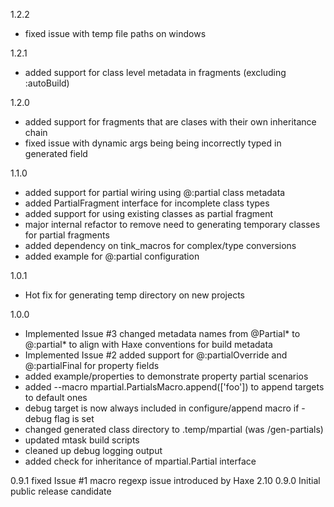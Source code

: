1.2.2

* fixed issue with temp file paths on windows

1.2.1

* added support for class level metadata in fragments (excluding :autoBuild)

1.2.0

* added support for fragments that are clases with their own inheritance chain
* fixed issue with dynamic args being being incorrectly typed in generated field

1.1.0

* added support for partial wiring using @:partial class metadata
* added PartialFragment interface for incomplete class types
* added support for using existing classes as partial fragment
* major internal refactor to remove need to generating temporary classes for 
  partial fragments
* added dependency on tink_macros for complex/type conversions
* added example for @:partial configuration

1.0.1

* Hot fix for generating temp directory on new projects

1.0.0

* Implemented Issue #3 changed metadata names from @Partial* to @:partial* to 
  align with Haxe conventions for build metadata
* Implemented Issue #2 added support for @:partialOverride and @:partialFinal 
  for property fields
* added example/properties to demonstrate property partial scenarios
* added --macro mpartial.PartialsMacro.append(['foo']) to append targets to 
  default ones
* debug target is now always included in configure/append macro if -debug 
  flag is set
* changed generated class directory to .temp/mpartial (was /gen-partials)
* updated mtask build scripts
* cleaned up debug logging output
* added check for inheritance of mpartial.Partial interface

0.9.1 fixed Issue #1 macro regexp issue introduced by Haxe 2.10 
0.9.0 Initial public release candidate
